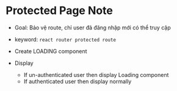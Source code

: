# Protected Page Note
- Goal: Bảo vệ route, chỉ user đã đăng nhập mới có thể truy cập
- keyword: `react router protected route`

- Create LOADING component
- Display
    - If un-authenticated user then display Loading component
    - If authenticated user then display normally